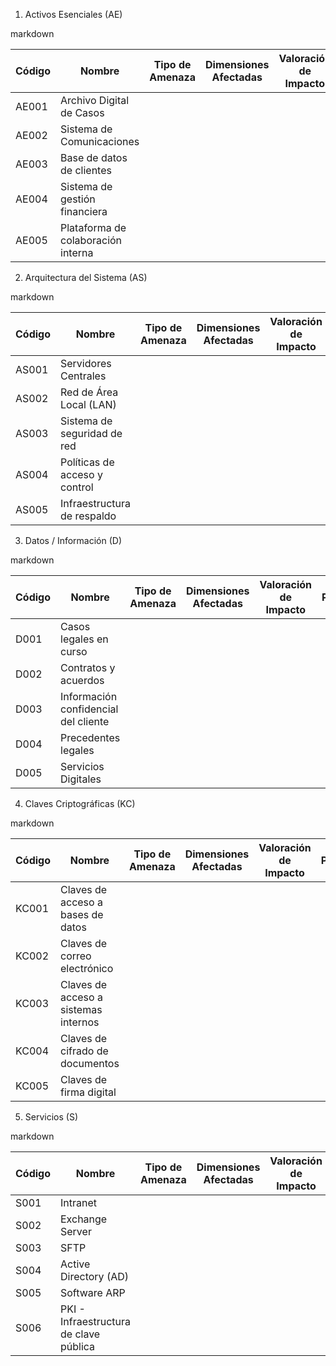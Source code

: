 1. Activos Esenciales (AE)

markdown

| Código | Nombre                           | Tipo de Amenaza | Dimensiones Afectadas | Valoración de Impacto | Probabilidad | Nivel de Riesgo |
|--------|----------------------------------|-----------------|----------------------|-----------------------|--------------|-----------------|
| AE001  | Archivo Digital de Casos         |                 |                      |                       |              |                 |
| AE002  | Sistema de Comunicaciones        |                 |                      |                       |              |                 |
| AE003  | Base de datos de clientes        |                 |                      |                       |              |                 |
| AE004  | Sistema de gestión financiera    |                 |                      |                       |              |                 |
| AE005  | Plataforma de colaboración interna |               |                      |                       |              |                 |

2. Arquitectura del Sistema (AS)

markdown

| Código | Nombre                           | Tipo de Amenaza | Dimensiones Afectadas | Valoración de Impacto | Probabilidad | Nivel de Riesgo |
|--------|----------------------------------|-----------------|----------------------|-----------------------|--------------|-----------------|
| AS001  | Servidores Centrales             |                 |                      |                       |              |                 |
| AS002  | Red de Área Local (LAN)          |                 |                      |                       |              |                 |
| AS003  | Sistema de seguridad de red      |                 |                      |                       |              |                 |
| AS004  | Políticas de acceso y control    |                 |                      |                       |              |                 |
| AS005  | Infraestructura de respaldo      |                 |                      |                       |              |                 |

3. Datos / Información (D)

markdown

| Código | Nombre                           | Tipo de Amenaza | Dimensiones Afectadas | Valoración de Impacto | Probabilidad | Nivel de Riesgo |
|--------|----------------------------------|-----------------|----------------------|-----------------------|--------------|-----------------|
| D001   | Casos legales en curso           |                 |                      |                       |              |                 |
| D002   | Contratos y acuerdos             |                 |                      |                       |              |                 |
| D003   | Información confidencial del cliente |           |                      |                       |              |                 |
| D004   | Precedentes legales              |                 |                      |                       |              |                 |
| D005   | Servicios Digitales              |                 |                      |                       |              |                 |

4. Claves Criptográficas (KC)

markdown

| Código | Nombre                           | Tipo de Amenaza | Dimensiones Afectadas | Valoración de Impacto | Probabilidad | Nivel de Riesgo |
|--------|----------------------------------|-----------------|----------------------|-----------------------|--------------|-----------------|
| KC001  | Claves de acceso a bases de datos|                 |                      |                       |              |                 |
| KC002  | Claves de correo electrónico     |                 |                      |                       |              |                 |
| KC003  | Claves de acceso a sistemas internos |           |                      |                       |              |                 |
| KC004  | Claves de cifrado de documentos  |                 |                      |                       |              |                 |
| KC005  | Claves de firma digital          |                 |                      |                       |              |                 |

5. Servicios (S)

markdown

| Código | Nombre                           | Tipo de Amenaza | Dimensiones Afectadas | Valoración de Impacto | Probabilidad | Nivel de Riesgo |
|--------|----------------------------------|-----------------|----------------------|-----------------------|--------------|-----------------|
| S001   | Intranet                         |                 |                      |                       |              |                 |
| S002   | Exchange Server                  |                 |                      |                       |              |                 |
| S003   | SFTP                             |                 |                      |                       |              |                 |
| S004   | Active Directory (AD)            |                 |                      |                       |              |                 |
| S005   | Software ARP                     |                 |                      |                       |              |                 |
| S006   | PKI - Infraestructura de clave pública |         |                      |                       |              |                 |